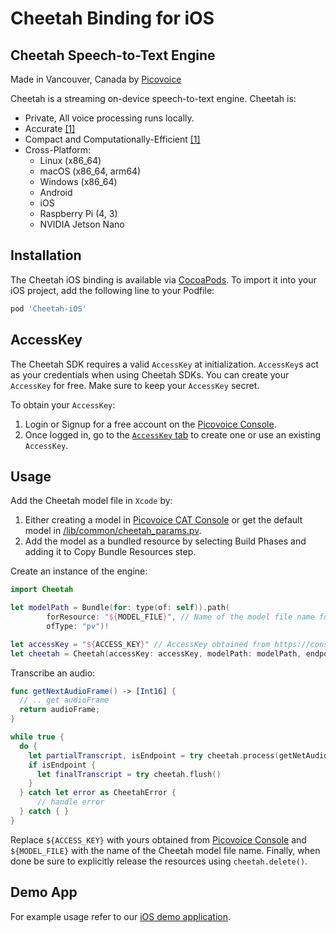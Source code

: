 # Cheetah Binding for iOS

## Cheetah Speech-to-Text Engine

Made in Vancouver, Canada by [Picovoice](https://picovoice.ai)

Cheetah is a streaming on-device speech-to-text engine. Cheetah is:

- Private, All voice processing runs locally.
- Accurate [[1]](https://github.com/Picovoice/speech-to-text-benchmark#results)
- Compact and Computationally-Efficient [[1]](https://github.com/Picovoice/speech-to-text-benchmark#results)
- Cross-Platform:
    - Linux (x86_64)
    - macOS (x86_64, arm64)
    - Windows (x86_64)
    - Android
    - iOS
    - Raspberry Pi (4, 3)
    - NVIDIA Jetson Nano

## Installation

The Cheetah iOS binding is available via [CocoaPods](https://cocoapods.org/pods/Cheetah-iOS). To import it into your iOS project, add the following line to your Podfile: 

```ruby
pod 'Cheetah-iOS'
```

## AccessKey

The Cheetah SDK requires a valid `AccessKey` at initialization. `AccessKey`s act as your credentials when using Cheetah SDKs.
You can create your `AccessKey` for free. Make sure to keep your `AccessKey` secret.

To obtain your `AccessKey`:
1. Login or Signup for a free account on the [Picovoice Console](https://picovoice.ai/console/).
2. Once logged in, go to the [`AccessKey` tab](https://console.picovoice.ai/access_key) to create one or use an existing `AccessKey`.

## Usage

Add the Cheetah model file in `Xcode` by:

1. Either creating a model in [Picovoice CAT Console](https://picovoice.ai/cat/) or get the default model in [/lib/common/cheetah_params.pv](/lib/common/cheetah_params.pv).
2. Add the model as a bundled resource by selecting Build Phases and adding it to Copy Bundle Resources step.

Create an instance of the engine:

```swift
import Cheetah

let modelPath = Bundle(for: type(of: self)).path(
        forResource: "${MODEL_FILE}", // Name of the model file name for Cheetah
        ofType: "pv")!

let accessKey = "${ACCESS_KEY}" // AccessKey obtained from https://console.picovoice.ai/access_key
let cheetah = Cheetah(accessKey: accessKey, modelPath: modelPath, endpointDuration: 1.0)
```

Transcribe an audio:

```swift
func getNextAudioFrame() -> [Int16] {
  // .. get audioFrame
  return audioFrame;
}

while true {
  do {
    let partialTranscript, isEndpoint = try cheetah.process(getNetAudioFrame())
    if isEndpoint {
      let finalTranscript = try cheetah.flush()
    }
  } catch let error as CheetahError { 
      // handle error
  } catch { }
}

```


Replace `${ACCESS_KEY}` with yours obtained from [Picovoice Console]((https://console.picovoice.ai/)) and `${MODEL_FILE}` with the name of the Cheetah model file name. Finally, when done be sure to explicitly release the resources using `cheetah.delete()`.

## Demo App

For example usage refer to our [iOS demo application](/demo/ios).
